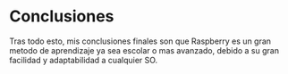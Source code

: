 # Conclusiones
Tras todo esto, mis conclusiones finales son que Raspberry es un gran metodo de aprendizaje ya sea escolar o mas avanzado, debido a su gran facilidad y adaptabilidad a cualquier SO.

